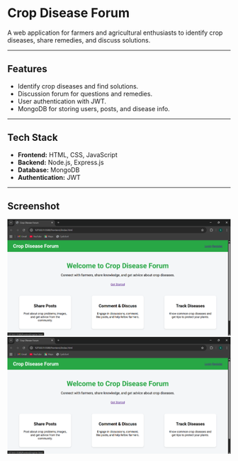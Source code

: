 # Crop Disease Forum

A web application for farmers and agricultural enthusiasts to identify crop diseases, share remedies, and discuss solutions.

---

## Features
- Identify crop diseases and find solutions.
- Discussion forum for questions and remedies.
- User authentication with JWT.
- MongoDB for storing users, posts, and disease info.

---

## Tech Stack
- **Frontend:** HTML, CSS, JavaScript  
- **Backend:** Node.js, Express.js  
- **Database:** MongoDB  
- **Authentication:** JWT

---
## Screenshot



<img src="https://github.com/ShashankVBhat17/crop-disease-forum/raw/6da2e898c8972f4f56cfce132600df879a47fa1d/Screenshot%202025-08-24%20132915.png" alt="Add Post Screenshot" width="700"/>

<img src="https://github.com/ShashankVBhat17/crop-disease-forum/raw/6da2e898c8972f4f56cfce132600df879a47fa1d/Screenshot%202025-08-24%20132915.png" alt="Add Post Screenshot" width="700"/>


